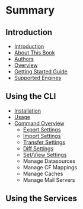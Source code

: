 # Summary

## Introduction

* [Introduction](README.md)
* [About This Book](introduction/about-this-book.md)
* [Authors](introduction/authors.md)
* [Overview](overview.md)
* [Getting Started Guide](getting-started-guide.md)
* [Supported Engines](supported-engines.md)

## Using the CLI

* [Installation](using-the-cli/installation.md)
* [Usage](usage.md)
* [Command Overview](using-the-cli/commands/command-overview.md)
  * [Export Settings](using-the-cli/commands/command-overview/cfconfig-export.md)
  * [Import Settings](using-the-cli/commands/command-overview/import-settings.md)
  * [Transfer Settings](using-the-cli/commands/command-overview/transfer-settings.md)
  * [Diff Settings](using-the-cli/commands/command-overview/diff-settings.md)
  * [Set/View Settings](using-the-cli/commands/command-overview/setview-a-setting.md)
  * Manage Datasources
  * Manage CF Mappings
  * Manage Caches
  * Manage Mail Servers

## Using the Services

